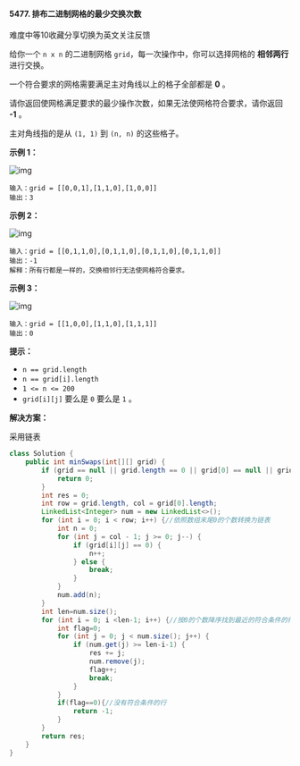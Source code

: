#### 5477. 排布二进制网格的最少交换次数

难度中等10收藏分享切换为英文关注反馈

给你一个 `n x n` 的二进制网格 `grid`，每一次操作中，你可以选择网格的 **相邻两行** 进行交换。

一个符合要求的网格需要满足主对角线以上的格子全部都是 **0** 。

请你返回使网格满足要求的最少操作次数，如果无法使网格符合要求，请你返回 **-1** 。

主对角线指的是从 `(1, 1)` 到 `(n, n)` 的这些格子。

 

**示例 1：**

![img](https://assets.leetcode-cn.com/aliyun-lc-upload/uploads/2020/08/02/fw.jpg)

```
输入：grid = [[0,0,1],[1,1,0],[1,0,0]]
输出：3
```

**示例 2：**

![img](https://assets.leetcode-cn.com/aliyun-lc-upload/uploads/2020/08/02/e2.jpg)

```
输入：grid = [[0,1,1,0],[0,1,1,0],[0,1,1,0],[0,1,1,0]]
输出：-1
解释：所有行都是一样的，交换相邻行无法使网格符合要求。
```

**示例 3：**

![img](https://assets.leetcode-cn.com/aliyun-lc-upload/uploads/2020/08/02/e3.jpg)

```
输入：grid = [[1,0,0],[1,1,0],[1,1,1]]
输出：0
```

 

**提示：**

- `n == grid.length`
- `n == grid[i].length`
- `1 <= n <= 200`
- `grid[i][j]` 要么是 `0` 要么是 `1` 。

**解决方案：**

采用链表

```java
class Solution {
    public int minSwaps(int[][] grid) {
        if (grid == null || grid.length == 0 || grid[0] == null || grid[0].length == 0) {
            return 0;
        }
        int res = 0;
        int row = grid.length, col = grid[0].length;
        LinkedList<Integer> num = new LinkedList<>();
        for (int i = 0; i < row; i++) {//依照数组末尾0的个数转换为链表
            int n = 0;
            for (int j = col - 1; j >= 0; j--) {
                if (grid[i][j] == 0) {
                    n++;
                } else {
                    break;
                }
            }
            num.add(n);
        }
        int len=num.size();
        for (int i = 0; i <len-1; i++) {//按0的个数降序找到最近的符合条件的行，并移除
            int flag=0;
            for (int j = 0; j < num.size(); j++) {
                if (num.get(j) >= len-i-1) {
                    res += j;
                    num.remove(j);
                    flag++;
                    break;
                }
            }
            if(flag==0){//没有符合条件的行
                return -1;
            }
        }
        return res;
    }
}
```
